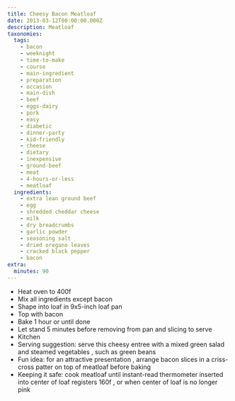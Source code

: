 ```yaml
---
title: Cheesy Bacon Meatloaf
date: 2013-03-12T00:00:00.000Z
description: Meatloaf
taxonomies:
  tags:
    - bacon
    - weeknight
    - time-to-make
    - course
    - main-ingredient
    - preparation
    - occasion
    - main-dish
    - beef
    - eggs-dairy
    - pork
    - easy
    - diabetic
    - dinner-party
    - kid-friendly
    - cheese
    - dietary
    - inexpensive
    - ground-beef
    - meat
    - 4-hours-or-less
    - meatloaf
  ingredients:
    - extra lean ground beef
    - egg
    - shredded cheddar cheese
    - milk
    - dry breadcrumbs
    - garlic powder
    - seasoning salt
    - dried oregano leaves
    - cracked black pepper
    - bacon
extra:
  minutes: 90
---
```

 - Heat oven to 400f
 - Mix all ingredients except bacon
 - Shape into loaf in 9x5-inch loaf pan
 - Top with bacon
 - Bake 1 hour or until done
 - Let stand 5 minutes before removing from pan and slicing to serve
 - Kitchen
 - Serving suggestion: serve this cheesy entree with a mixed green salad and steamed vegetables , such as green beans
 - Fun idea: for an attractive presentation , arrange bacon slices in a criss-cross patter on top of meatloaf before baking
 - Keeping it safe: cook meatloaf until instant-read thermometer inserted into center of loaf registers 160f , or when center of loaf is no longer pink
